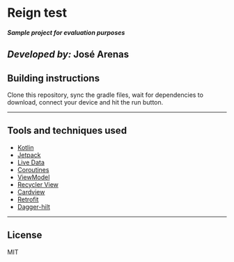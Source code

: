 # Reign test
#### _Sample project for evaluation purposes_
_Developed by:_
José Arenas
---

## Building instructions
Clone this repository, sync the gradle files, wait for dependencies to download, connect your device and hit the run button.

---

## Tools and techniques used

- [Kotlin](https://kotlinlang.org/)
- [Jetpack](https://developer.android.com/jetpack) 
- [Live Data](https://developer.android.com/topic/libraries/architecture/livedata)
- [Coroutines](https://developer.android.com/kotlin/coroutines)
- [ViewModel](https://developer.android.com/topic/libraries/architecture/viewmodel)
- [Recycler View](https://developer.android.com/guide/topics/ui/layout/recyclerview)
- [Cardview](https://developer.android.com/guide/topics/ui/layout/cardview)
- [Retrofit](https://square.github.io/retrofit/)
- [Dagger-hilt](https://developer.android.com/training/dependency-injection/hilt-android)

---
## License

MIT
